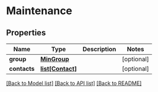 # Maintenance

## Properties
Name | Type | Description | Notes
------------ | ------------- | ------------- | -------------
**group** | [**MinGroup**](MinGroup.md) |  | [optional] 
**contacts** | [**list[Contact]**](Contact.md) |  | [optional] 

[[Back to Model list]](../README.md#documentation-for-models) [[Back to API list]](../README.md#documentation-for-api-endpoints) [[Back to README]](../README.md)

